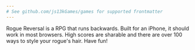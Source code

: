 ```yaml
---
# See github.com/js13kGames/games for supported frontmatter
---
```

Rogue Reversal is a RPG that runs backwards. Built for an iPhone, it should work in most browsers. High scores are sharable and there are over 100 ways to style your rogue's hair. Have fun!